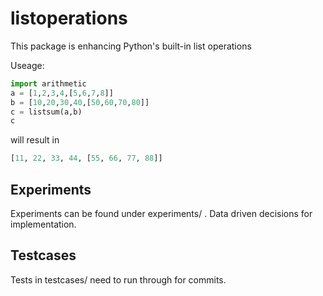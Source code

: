 # listoperations
This package is enhancing Python's built-in list operations 

Useage:
```Python
import arithmetic
a = [1,2,3,4,[5,6,7,8]]
b = [10,20,30,40,[50,60,70,80]]
c = listsum(a,b)
c
```
will result in
```Python
[11, 22, 33, 44, [55, 66, 77, 88]]
```

## Experiments
Experiments can be found under experiments/ .
Data driven decisions for implementation.

## Testcases
Tests in testcases/ need to run through for commits.
